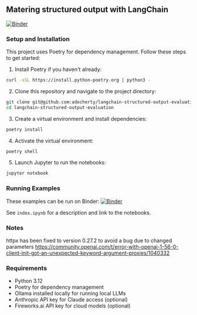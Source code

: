 ## Matering structured output with LangChain

[![Binder](https://mybinder.org/badge_logo.svg)](https://mybinder.org/v2/gh/adocherty/mastering-structured-output/publish?urlpath=%2Fdoc%2Ftree%2Findex.ipynb)

### Setup and Installation

This project uses Poetry for dependency management. Follow these steps to get started:

1. Install Poetry if you haven't already:

```bash
curl -sSL https://install.python-poetry.org | python3 -
```

2. Clone this repository and navigate to the project directory:

```bash
git clone git@github.com:adocherty/langchain-structured-output-evaluation.git
cd langchain-structured-output-evaluation
```

3. Create a virtual environment and install dependencies:

```bash
poetry install
```

4. Activate the virtual environment:

```bash
poetry shell
```

5. Launch Jupyter to run the notebooks:

```bash
jupyter notebook
```

### Running Examples

These examples can be run on Binder:
[![Binder](https://mybinder.org/badge_logo.svg)](https://mybinder.org/v2/gh/adocherty/mastering-structured-output/HEAD?urlpath=%2Fdoc%2Ftree%2Findex.ipynb)

See `index.ipynb` for a description and link to the notebooks.

### Notes

httpx has been fixed to version 0.27.2 to avoid a bug due to changed parameters
https://community.openai.com/t/error-with-openai-1-56-0-client-init-got-an-unexpected-keyword-argument-proxies/1040332

### Requirements

- Python 3.12
- Poetry for dependency management
- Ollama installed locally for running local LLMs
- Anthropic API key for Claude access (optional)
- Fireworks.ai API key for cloud models (optional)

